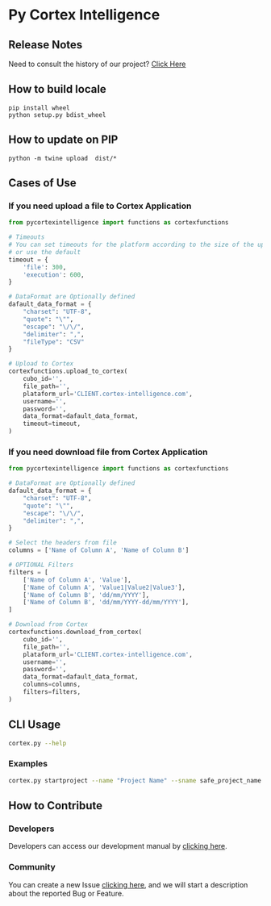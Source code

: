 # Py Cortex Intelligence 

## Release Notes
Need to consult the history of our project? [Click Here](CHANGELOG.md)

## How to build locale
```shell
pip install wheel
python setup.py bdist_wheel
```

## How to update on PIP
```
python -m twine upload  dist/*
```

## Cases of Use

### If you need upload a file to Cortex Application
```python
from pycortexintelligence import functions as cortexfunctions

# Timeouts
# You can set timeouts for the platform according to the size of the uploaded files
# or use the default
timeout = {
    'file': 300,
    'execution': 600,
}

# DataFormat are Optionally defined
dafault_data_format = {
    "charset": "UTF-8",
    "quote": "\"",
    "escape": "\/\/",
    "delimiter": ",",
    "fileType": "CSV"
}

# Upload to Cortex
cortexfunctions.upload_to_cortex(
    cubo_id='',
    file_path='',
    plataform_url='CLIENT.cortex-intelligence.com',
    username='',
    password='',
    data_format=dafault_data_format,
    timeout=timeout,
)
```

### If you need download file from Cortex Application
```python
from pycortexintelligence import functions as cortexfunctions

# DataFormat are Optionally defined
dafault_data_format = {
    "charset": "UTF-8",
    "quote": "\"",
    "escape": "\/\/",
    "delimiter": ",",
}

# Select the headers from file
columns = ['Name of Column A', 'Name of Column B']

# OPTIONAL Filters
filters = [
    ['Name of Column A', 'Value'],
    ['Name of Column A', 'Value1|Value2|Value3'],
    ['Name of Column B', 'dd/mm/YYYY'],
    ['Name of Column B', 'dd/mm/YYYY-dd/mm/YYYY'],
]

# Download from Cortex
cortexfunctions.download_from_cortex(
    cubo_id='',
    file_path='',
    plataform_url='CLIENT.cortex-intelligence.com',
    username='',
    password='',
    data_format=dafault_data_format,
    columns=columns,
    filters=filters,
)
```

## CLI Usage
```bash
cortex.py --help
```

### Examples

```bash
cortex.py startproject --name "Project Name" --sname safe_project_name
```

## How to Contribute

### Developers

Developers can access our development manual by [clicking here](CONTRIBUTING.md).

### Community

You can create a new Issue [clicking here](issues/new/choose), and we will start a description about the reported Bug or Feature. 
